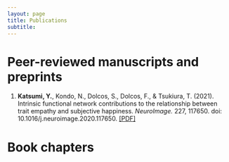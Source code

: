 ```yaml
---
layout: page
title: Publications
subtitle: 
---
```


# Peer-reviewed manuscripts and preprints
1. **Katsumi, Y.**, Kondo, N., Dolcos, S., Dolcos, F., & Tsukiura, T. (2021). Intrinsic functional network contributions to the relationship between trait empathy and subjective happiness. _NeuroImage._ 227, 117650. doi: 10.1016/j.neuroimage.2020.117650. [\[PDF\]](papers/Katsumi_etal_2020_NeuroImage.pdf)


# Book chapters
